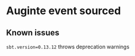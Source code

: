 Auginte event sourced
=====================

Known issues
------------

`sbt.version=0.13.12` throws deprecation warnings